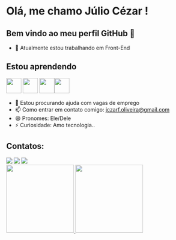 # Olá, me chamo Júlio Cézar ! 
## Bem vindo ao meu perfil GitHub 👋



- 🔭 Atualmente estou trabalhando em Front-End	

## Estou aprendendo
<img src="https://cdn.jsdelivr.net/gh/devicons/devicon@latest/icons/html5/html5-original-wordmark.svg" width="40" height="40"/> <img src="https://cdn.jsdelivr.net/gh/devicons/devicon@latest/icons/css3/css3-original-wordmark.svg" width="40" height="40"/> <img src="https://cdn.jsdelivr.net/gh/devicons/devicon@latest/icons/javascript/javascript-original.svg" width="40" height="40"/><img src="https://cdn.jsdelivr.net/gh/devicons/devicon@latest/icons/python/python-original.svg" width="40" height="40"/>
          
		  
- 🤔 Estou procurando ajuda com vagas de emprego
- 📫 Como entrar em contato comigo: jczarf.oliveira@gmail.com	
- 😄 Pronomes: Ele/Dele	
- ⚡ Curiosidade: Amo tecnologia.. 


## Contatos:

<div>
<a href="https://instagram.com/julio.cfo" target="_blank"><img loading="lazy" src="https://img.shields.io/badge/-Instagram-%23E4405F?style=for-the-badge&logo=instagram&logoColor=white" target="_blank"></a>
<a href = "mailto:contato@jczarf.oliveira@gmail.com"><img loading="lazy" src="https://img.shields.io/badge/Gmail-D14836?style=for-the-badge&logo=gmail&logoColor=white" target="_blank"></a>
<a href="https://www.linkedin.com/in/Júliocf" target="_blank"><img loading="lazy" src="https://img.shields.io/badge/-LinkedIn-%230077B5?style=for-the-badge&logo=linkedin&logoColor=white" target="_blank"></a>   
</div>	


<div>
<a href="https://github.com/Jczarf">
<img loading="lazy" height="180em" src="https://github-readme-stats.vercel.app/api/top-langs/?Jczarf&layout=compact&langs_count=7&theme=dracula"/>
<img loading="lazy" height="180em" src="https://github-readme-stats.vercel.app/api?Jczarf&show_icons=true&theme=dracula&include_all_commits=true&count_private=true"/>
</div>
